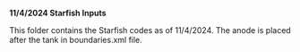 **11/4/2024 Starfish Inputs**

This folder contains the Starfish codes as of 11/4/2024. The anode is placed after the tank in boundaries.xml file.
